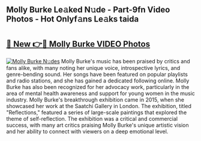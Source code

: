 ## Molly Burke Le𝚊ked N𝚞de - Part-9fn Video Photos - Hot Onlyf𝚊ns Le𝚊ks taida

# <h2><a href="http://ac46235.deff.icu/?id=Molly+Burke">🔗 New 👉🔴 Molly Burke VIDEO Photos</a></h2>

[![Molly Burke N𝚞des](https://i.imgur.com/rIISA9y.gif)](http://ac46235.deff.icu/?id=Molly+Burke)
Molly Burke's music has been praised by critics and fans alike, with many noting her unique voice, introspective lyrics, and genre-bending sound. Her songs have been featured on popular playlists and radio stations, and she has gained a dedicated following online. Molly Burke has also been recognized for her advocacy work, particularly in the area of mental health awareness and support for young women in the music industry. Molly Burke's breakthrough exhibition came in 2015, when she showcased her work at the Saatchi Gallery in London. The exhibition, titled "Reflections," featured a series of large-scale paintings that explored the theme of self-reflection. The exhibition was a critical and commercial success, with many art critics praising Molly Burke's unique artistic vision and her ability to connect with viewers on a deep emotional level.
